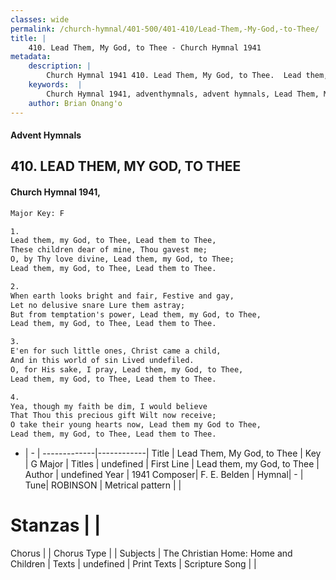 ```yaml
---
classes: wide
permalink: /church-hymnal/401-500/401-410/Lead-Them,-My-God,-to-Thee/
title: |
    410. Lead Them, My God, to Thee - Church Hymnal 1941
metadata:
    description: |
        Church Hymnal 1941 410. Lead Them, My God, to Thee.  Lead them, my God, to Thee, Lead them to Thee, These children dear of mine, Thou gavest me; O, by Thy love divine, Lead them, my God, to Thee; Lead them, my God, to Thee, Lead them to Thee. 
    keywords:  |
        Church Hymnal 1941, adventhymnals, advent hymnals, Lead Them, My God, to Thee, Lead them, my God, to Thee. 
    author: Brian Onang'o
---
```


#### Advent Hymnals
## 410. LEAD THEM, MY GOD, TO THEE
####  Church Hymnal 1941,

```txt
Major Key: F

1.
Lead them, my God, to Thee, Lead them to Thee,
These children dear of mine, Thou gavest me;
O, by Thy love divine, Lead them, my God, to Thee;
Lead them, my God, to Thee, Lead them to Thee.

2.
When earth looks bright and fair, Festive and gay,
Let no delusive snare Lure them astray;
But from temptation's power, Lead them, my God, to Thee,
Lead them, my God, to Thee, Lead them to Thee.

3.
E'en for such little ones, Christ came a child,
And in this world of sin Lived undefiled.
O, for His sake, I pray, Lead them, my God, to Thee,
Lead them, my God, to Thee, Lead them to Thee.

4.
Yea, though my faith be dim, I would believe
That Thou this precious gift Wilt now receive;
O take their young hearts now, Lead them my God to Thee,
Lead them, my God, to Thee, Lead them to Thee.

```

- |   -  |
-------------|------------|
Title | Lead Them, My God, to Thee |
Key | G Major |
Titles | undefined |
First Line | Lead them, my God, to Thee |
Author | undefined
Year | 1941
Composer| F. E. Belden |
Hymnal|  - |
Tune| ROBINSON |
Metrical pattern | |
# Stanzas |  |
Chorus |  |
Chorus Type |  |
Subjects | The Christian Home: Home and Children |
Texts | undefined |
Print Texts | 
Scripture Song |  |
    
